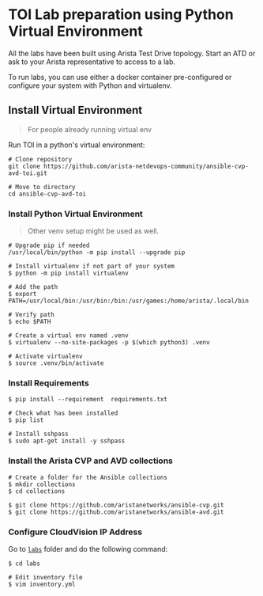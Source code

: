 # TOI Lab preparation using Python Virtual Environment

All the labs have been built using Arista Test Drive topology. Start an ATD or ask to your Arista representative to access to a lab.

To run labs, you can use either a docker container pre-configured or configure your system with Python and virtualenv.

## Install Virtual Environment

> For people already running virtual env

Run TOI in a python's virtual environment:

```shell
# Clone repository
git clone https://github.com/arista-netdevops-community/ansible-cvp-avd-toi.git

# Move to directory
cd ansible-cvp-avd-toi
```

### Install Python Virtual Environment

> Other venv setup might be used as well.

```shell
# Upgrade pip if needed
/usr/local/bin/python -m pip install --upgrade pip

# Install virtualenv if not part of your system
$ python -m pip install virtualenv

# Add the path
$ export PATH=/usr/local/bin:/usr/bin:/bin:/usr/games:/home/arista/.local/bin

# Verify path
$ echo $PATH

# Create a virtual env named .venv
$ virtualenv --no-site-packages -p $(which python3) .venv

# Activate virtualenv
$ source .venv/bin/activate
```

### Install Requirements

```shell
$ pip install --requirement  requirements.txt

# Check what has been installed
$ pip list

# Install sshpass
$ sudo apt-get install -y sshpass
```

### Install the Arista CVP and AVD collections

```shell
# Create a folder for the Ansible collections
$ mkdir collections
$ cd collections

$ git clone https://github.com/aristanetworks/ansible-cvp.git
$ git clone https://github.com/aristanetworks/ansible-avd.git
```

### Configure CloudVision IP Address

Go to [`labs`](../labs/) folder and do the following command:

```shell
$ cd labs

# Edit inventory file
$ vim inventory.yml
```
